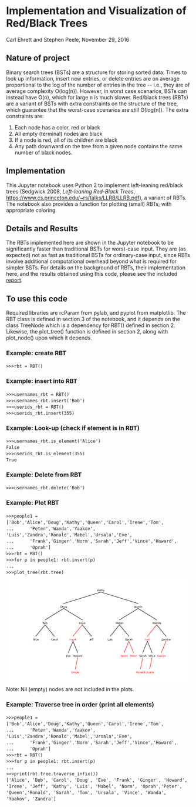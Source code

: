 # Implementation and Visualization of Red/Black Trees
Carl Ehrett and Stephen Peele, November 29, 2016

## Nature of project 
Binary search trees (BSTs) are a structure for storing sorted data. Times to look up information, insert new entries, or delete entries are on average proportional to the log of the number of entries in the tree -- i.e., they are of average complexity O(log(n)). However, in worst case scenarios, BSTs can instead have O(n), which for large n is much slower. Red/black trees (RBTs) are a variant of BSTs with extra constraints on the structure of the tree, which guarantee that the worst-case scenarios are still O(log(n)). The extra constraints are:
1. Each node has a color, red or black
2. All empty (terminal) nodes are black
3. If a node is red, all of its children are black
4. Any path downward on the tree from a given node contains the same number of black nodes.

## Implementation
This Jupyter notebook uses Python 2 to implement left-leaning red/black trees (Sedgwick 2008, *Left-leaning Red-Black Trees*, https://www.cs.princeton.edu/~rs/talks/LLRB/LLRB.pdf), a variant of RBTs. The notebook also provides a function for plotting (small) RBTs, with appropriate coloring.

## Details and Results
The RBTs implemented here are shown in the Jupyter notebook to be significantly faster than traditional BSTs for worst-case input. They are (as expected) not as fast as traditional BSTs for ordinary-case input, since RBTs involve additional computational overhead beyond what is required for simpler BSTs. For details on the background of RBTs, their implementation here, and the results obtained using this code, please see the included [report](./RBTrees.pdf).

## To use this code
Required libraries are rcParam from pylab, and pyplot from matplotlib. The RBT class is defined in section 3 of the notebook, and it depends on the class TreeNode which is a dependency for RBT() defined in section 2. Likewise, the plot_tree() function is defined in section 2, along with plot_node() upon which it depends.
### Example: create RBT
`>>>rbt = RBT()`
### Example: insert into RBT
`>>>usernames_rbt = RBT()`  
`>>>usernames_rbt.insert('Bob')`  
`>>>userids_rbt = RBT()`  
`>>>userids_rbt.insert(355)`
### Example: Look-up (check if element is in RBT)
`>>>usernames_rbt.is_element('Alice')`  
`False`  
`>>>userids_rbt.is_element(355)`  
`True`
### Example: Delete from RBT
`>>>usernames_rbt.delete('Bob')`
### Example: Plot RBT
`>>>people1 = ['Bob','Alice','Doug','Kathy','Queen','Carol','Irene','Tom',`  
`...      'Peter','Wanda','Yaakov', 'Luis','Zandra','Ronald','Mabel','Ursala','Eve',`  
`...      'Frank','Ginger','Norm','Sarah','Jeff','Vince','Howard',`  
`...      'Oprah']`  
`>>>rbt = RBT()`  
`>>>for p in people1: rbt.insert(p)`  
`...`  
`>>>plot_tree(rbt.tree)`
![RBT](./rbt.png "RBT rendered via plot_tree()")
Note: Nil (empty) nodes are not included in the plots.
### Example: Traverse tree in order (print all elements)
`>>>people1 = ['Bob','Alice','Doug','Kathy','Queen','Carol','Irene','Tom',`  
`...      'Peter','Wanda','Yaakov', 'Luis','Zandra','Ronald','Mabel','Ursala','Eve',`  
`...      'Frank','Ginger','Norm','Sarah','Jeff','Vince','Howard',`  
`...      'Oprah']`  
`>>>rbt = RBT()`  
`>>>for p in people1: rbt.insert(p)`  
`...`  
`>>>print(rbt.tree.traverse_infix())`  
`['Alice', 'Bob', 'Carol', 'Doug', 'Eve', 'Frank', 'Ginger', 'Howard', 'Irene', 'Jeff', 'Kathy', 'Luis', 'Mabel', 'Norm', 'Oprah','Peter', 'Queen','Ronald', 'Sarah', 'Tom', 'Ursala', 'Vince', 'Wanda', 'Yaakov', 'Zandra']`  
